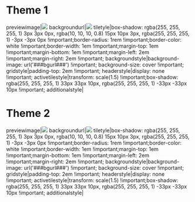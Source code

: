 # Theme 1
previewimage|![](https://wallpaperaccess.com/full/537159.jpg)
backgroundurl|![](https://wallpaperaccess.com/full/537159.jpg)
tiletyle|box-shadow: rgba(255, 255, 255, 1) 3px 3px 0px, rgba(10, 10, 10, 0.8) 15px 10px 3px, rgba(255, 255, 255, 1) -3px -3px 0px !important;border-radius: 1rem !important;border-color: white !important;border-width: 1em !important;margin-top: 1em !important;margin-bottom: 1em !important;margin-left: 2em !important;margin-right: 2em !important;
backgroundstyle|background-image: url('###bgurl###') !important; background-size: cover !important;
gridstyle|padding-top: 2em !important;
headerstyle|display: none !important;
activetilestyle|transform: scale(1.5) !important;box-shadow: rgba(255, 255, 255, 1) 33px 33px 10px, rgba(255, 255, 255, 1) -33px -33px 10px !important;
additionalstyle|

# Theme 2
previewimage|![](https://wallpaperaccess.com/full/537159.jpg)
backgroundurl|![](https://wallpaperaccess.com/full/537159.jpg)
tiletyle|box-shadow: rgba(255, 255, 255, 1) 3px 3px 0px, rgba(10, 10, 10, 0.8) 15px 10px 3px, rgba(255, 255, 255, 1) -3px -3px 0px !important;border-radius: 1rem !important;border-color: white !important;border-width: 1em !important;margin-top: 1em !important;margin-bottom: 1em !important;margin-left: 2em !important;margin-right: 2em !important;
backgroundstyle|background-image: url('###bgurl###') !important; background-size: cover !important;
gridstyle|padding-top: 2em !important;
headerstyle|display: none !important;
activetilestyle|transform: scale(1.5) !important;box-shadow: rgba(255, 255, 255, 1) 33px 33px 10px, rgba(255, 255, 255, 1) -33px -33px 10px !important;
additionalstyle|

